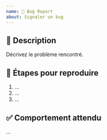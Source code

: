 ```yaml
---
name: 🐛 Bug Report
about: Signaler un bug
---
```


## 🐞 Description

Décrivez le problème rencontré.

## 🔁 Étapes pour reproduire

1. ...
2. ...
3. ...

## ✅ Comportement attendu

...
